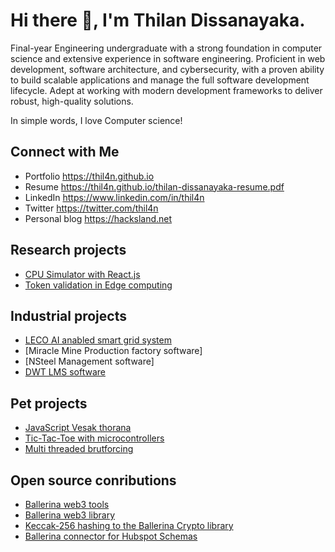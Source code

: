 # Hi there 👋, I'm Thilan Dissanayaka.

Final-year Engineering undergraduate with a strong foundation in computer science and extensive experience in
software engineering. Proficient in web development, software architecture, and cybersecurity, with a proven ability
to build scalable applications and manage the full software development lifecycle. Adept at working with modern
development frameworks to deliver robust, high-quality solutions.

In simple words,
I love Computer science!

## Connect with Me
- Portfolio        https://thil4n.github.io
- Resume           https://thil4n.github.io/thilan-dissanayaka-resume.pdf
- LinkedIn         https://www.linkedin.com/in/thil4n
- Twitter          https://twitter.com/thil4n
- Personal blog    https://hacksland.net

## Research projects
- [CPU Simulator with React.js](https://github.com/thil4n/cpu-simulator)  
- [Token validation in Edge computing](https://github.com/thil4n/edge-token-validation)

## Industrial projects
- [LECO AI anabled smart grid system](https://github.com/thil4n/)  
- [Miracle Mine Production factory software]
- [NSteel Management software]
- [DWT LMS software](https://differentwayofteaching.org)

## Pet projects
- [JavaScript Vesak thorana](https://github.com/thil4n/Tac-Tic-Toe-with-Atmega-2560) 
- [Tic-Tac-Toe with microcontrollers](https://github.com/thil4n/Tac-Tic-Toe-with-Atmega-2560)
- [Multi threaded brutforcing](https://github.com/thil4n/multi-threaded-bruteforce)

## Open source conributions
- [Ballerina web3 tools](https://github.com/thil4n/web3-tools)
- [Ballerina web3 library](https://github.com/thil4n/ballerina-web3)
- [Keccak-256 hashing to the Ballerina Crypto library](https://github.com/ballerina-platform/module-ballerina-crypto)
- [Ballerina connector for Hubspot Schemas](https://github.com/ballerina-platform/module-ballerinax-hubspot.crm.object.schemas)
